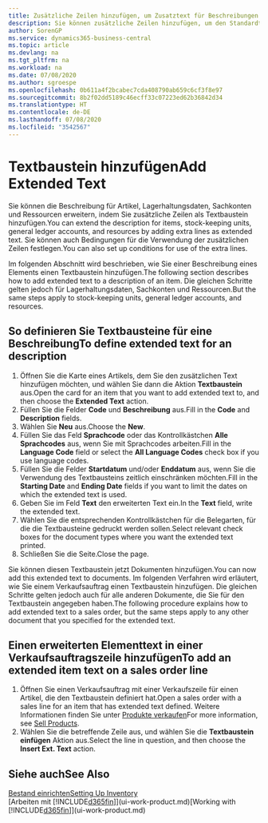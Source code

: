 ```yaml
---
title: Zusätzliche Zeilen hinzufügen, um Zusatztext für Beschreibungen zu definieren
description: Sie können zusätzliche Zeilen hinzufügen, um den Standardtext zu erweitern, der einen Artikel, ein Sachkonto oder andere Daten beschreibt.
author: SorenGP
ms.service: dynamics365-business-central
ms.topic: article
ms.devlang: na
ms.tgt_pltfrm: na
ms.workload: na
ms.date: 07/08/2020
ms.author: sgroespe
ms.openlocfilehash: 0b611a4f2bcabec7cda408790ab659c6cf3f8e97
ms.sourcegitcommit: 8b2f02dd5189c46ecff33c07223ed62b36842d34
ms.translationtype: HT
ms.contentlocale: de-DE
ms.lasthandoff: 07/08/2020
ms.locfileid: "3542567"
---
```

# <a name="add-extended-text"></a><span data-ttu-id="ddcbf-103">Textbaustein hinzufügen</span><span class="sxs-lookup"><span data-stu-id="ddcbf-103">Add Extended Text</span></span>

<span data-ttu-id="ddcbf-104">Sie können die Beschreibung für Artikel, Lagerhaltungsdaten, Sachkonten und Ressourcen erweitern, indem Sie zusätzliche Zeilen als Textbaustein hinzufügen.</span><span class="sxs-lookup"><span data-stu-id="ddcbf-104">You can extend the description for items, stock-keeping units, general ledger accounts, and resources by adding extra lines as extended text.</span></span> <span data-ttu-id="ddcbf-105">Sie können auch Bedingungen für die Verwendung der zusätzlichen Zeilen festlegen.</span><span class="sxs-lookup"><span data-stu-id="ddcbf-105">You can also set up conditions for use of the extra lines.</span></span>  

<span data-ttu-id="ddcbf-106">Im folgenden Abschnitt wird beschrieben, wie Sie einer Beschreibung eines Elements einen Textbaustein hinzufügen.</span><span class="sxs-lookup"><span data-stu-id="ddcbf-106">The following section describes how to add extended text to a description of an item.</span></span> <span data-ttu-id="ddcbf-107">Die gleichen Schritte gelten jedoch für Lagerhaltungsdaten, Sachkonten und Ressourcen.</span><span class="sxs-lookup"><span data-stu-id="ddcbf-107">But the same steps apply to stock-keeping units, general ledger accounts, and resources.</span></span>  

## <a name="to-define-extended-text-for-an-description"></a><span data-ttu-id="ddcbf-108">So definieren Sie Textbausteine für eine Beschreibung</span><span class="sxs-lookup"><span data-stu-id="ddcbf-108">To define extended text for an description</span></span>

1. <span data-ttu-id="ddcbf-109">Öffnen Sie die Karte eines Artikels, dem Sie den zusätzlichen Text hinzufügen möchten, und wählen Sie dann die Aktion **Textbaustein** aus.</span><span class="sxs-lookup"><span data-stu-id="ddcbf-109">Open the card for an item that you want to add extended text to, and then choose the **Extended Text** action.</span></span>
2. <span data-ttu-id="ddcbf-110">Füllen Sie die Felder **Code** und **Beschreibung** aus.</span><span class="sxs-lookup"><span data-stu-id="ddcbf-110">Fill in the **Code** and **Description** fields.</span></span>
3. <span data-ttu-id="ddcbf-111">Wählen Sie **Neu** aus.</span><span class="sxs-lookup"><span data-stu-id="ddcbf-111">Choose the **New**.</span></span>
4. <span data-ttu-id="ddcbf-112">Füllen Sie das Feld **Sprachcode** oder das Kontrollkästchen **Alle Sprachcodes** aus, wenn Sie mit Sprachcodes arbeiten.</span><span class="sxs-lookup"><span data-stu-id="ddcbf-112">Fill in the **Language Code** field or select the **All Language Codes** check box if you use language codes.</span></span>
5. <span data-ttu-id="ddcbf-113">Füllen Sie die Felder **Startdatum** und/oder **Enddatum** aus, wenn Sie die Verwendung des Textbausteins zeitlich einschränken möchten.</span><span class="sxs-lookup"><span data-stu-id="ddcbf-113">Fill in the **Starting Date** and **Ending Date** fields if you want to limit the dates on which the extended text is used.</span></span>
6. <span data-ttu-id="ddcbf-114">Geben Sie im Feld **Text** den erweiterten Text ein.</span><span class="sxs-lookup"><span data-stu-id="ddcbf-114">In the **Text** field, write the extended text.</span></span>
7. <span data-ttu-id="ddcbf-115">Wählen Sie die entsprechenden Kontrollkästchen für die Belegarten, für die die Textbausteine gedruckt werden sollen.</span><span class="sxs-lookup"><span data-stu-id="ddcbf-115">Select relevant check boxes for the document types where you want the extended text printed.</span></span>
8. <span data-ttu-id="ddcbf-116">Schließen Sie die Seite.</span><span class="sxs-lookup"><span data-stu-id="ddcbf-116">Close the page.</span></span>

<span data-ttu-id="ddcbf-117">Sie können diesen Textbaustein jetzt Dokumenten hinzufügen.</span><span class="sxs-lookup"><span data-stu-id="ddcbf-117">You can now add this extended text to documents.</span></span> <span data-ttu-id="ddcbf-118">Im folgenden Verfahren wird erläutert, wie Sie einem Verkaufsauftrag einen Textbaustein hinzufügen. Die gleichen Schritte gelten jedoch auch für alle anderen Dokumente, die Sie für den Textbaustein angegeben haben.</span><span class="sxs-lookup"><span data-stu-id="ddcbf-118">The following procedure explains how to add extended text to a sales order, but the same steps apply to any other document that you specified for the extended text.</span></span>  

## <a name="to-add-an-extended-item-text-on-a-sales-order-line"></a><span data-ttu-id="ddcbf-119">Einen erweiterten Elementtext in einer Verkaufsauftragszeile hinzufügen</span><span class="sxs-lookup"><span data-stu-id="ddcbf-119">To add an extended item text on a sales order line</span></span>

1. <span data-ttu-id="ddcbf-120">Öffnen Sie einen Verkaufsauftrag mit einer Verkaufszeile für einen Artikel, die den Textbaustein definiert hat.</span><span class="sxs-lookup"><span data-stu-id="ddcbf-120">Open a sales order with a sales line for an item that has extended text defined.</span></span> <span data-ttu-id="ddcbf-121">Weitere Informationen finden Sie unter [Produkte verkaufen](sales-how-sell-products.md)</span><span class="sxs-lookup"><span data-stu-id="ddcbf-121">For more information, see [Sell Products](sales-how-sell-products.md).</span></span>
2. <span data-ttu-id="ddcbf-122">Wählen Sie die betreffende Zeile aus, und wählen Sie die **Textbaustein einfügen** Aktion aus.</span><span class="sxs-lookup"><span data-stu-id="ddcbf-122">Select the line in question, and then choose the **Insert Ext. Text** action.</span></span>

## <a name="see-also"></a><span data-ttu-id="ddcbf-123">Siehe auch</span><span class="sxs-lookup"><span data-stu-id="ddcbf-123">See Also</span></span>

[<span data-ttu-id="ddcbf-124">Bestand einrichten</span><span class="sxs-lookup"><span data-stu-id="ddcbf-124">Setting Up Inventory</span></span>](inventory-setup-inventory.md)  
<span data-ttu-id="ddcbf-125">[Arbeiten mit [!INCLUDE[d365fin](includes/d365fin_md.md)]](ui-work-product.md)</span><span class="sxs-lookup"><span data-stu-id="ddcbf-125">[Working with [!INCLUDE[d365fin](includes/d365fin_md.md)]](ui-work-product.md)</span></span>
